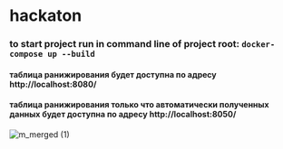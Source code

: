 # hackaton
### to start project run in command line of project root: ``` docker-compose up --build ```
#### таблица ранижирования будет доступна по адресу http://localhost:8080/
#### таблица ранижирования только что автоматически полученных данных будет доступна по адресу http://localhost:8050/

![m_merged (1)](https://user-images.githubusercontent.com/67663774/167725522-712d3f7c-6000-4245-ad4b-6dd2c50a5e01.png)
